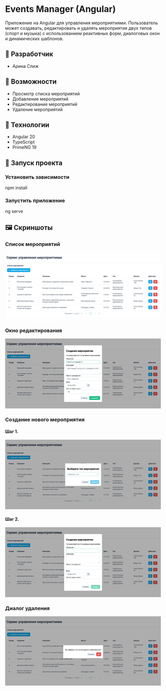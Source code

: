 # Events Manager (Angular)

Приложение на Angular для управления мероприятиями. Пользователь может создавать, редактировать и удалять мероприятия двух типов (спорт и музыка) с использованием реактивных форм, диалоговых окон и динамических шаблонов.

## 👤 Разработчик

- Арина Слиж

## 🚀 Возможности

- Просмотр списка мероприятий
- Добавление мероприятий
- Редактирование мероприятий
- Удаление мероприятий

## 🧱 Технологии

- Angular 20
- TypeScript
- PrimeNG 19

## 📁 Запуск проекта

### Установить зависимости
npm install

### Запустить приложение
ng serve

## 🖼️ Скриншоты

### Список мероприятий

![Список мероприятий](./public/screenshots/events-list.png)

### Окно редактирования

![Редактирование мероприятия](./public/screenshots/event-edit-dialog.png)

### Создание нового мероприятия

#### Шаг 1.
![Создание мероприятия](./public/screenshots/event-create-dialog-1.png)

#### Шаг 2.
![Создание мероприятия](./public/screenshots/event-create-dialog-2.png)

### Диалог удаления

![Удаление мероприятия](./public/screenshots/delete-confirmation.png)